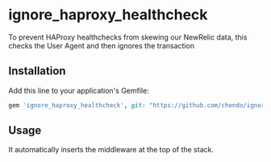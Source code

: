 # ignore_haproxy_healthcheck

To prevent HAProxy healthchecks from skewing our NewRelic data, this checks the User Agent and then ignores the transaction

## Installation

Add this line to your application's Gemfile:

```ruby
gem 'ignore_haproxy_healthcheck', git: "https://github.com/chendo/ignore_haproxy_healthcheck"
```

## Usage

It automatically inserts the middleware at the top of the stack.

